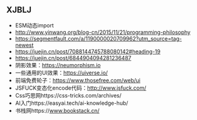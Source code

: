 ## XJBLJ
- ESM动态import
- http://www.yinwang.org/blog-cn/2015/11/21/programming-philosophy
- https://segmentfault.com/a/1190000020709962?utm_source=tag-newest
- https://juejin.cn/post/7088144745788080142#heading-19
- https://juejin.cn/post/6844904094281236487
- 阴影效果：https://neumorphism.io
- 一些通用的UI效果：https://uiverse.io/
- 前端免费轮子：https://www.thosefree.com/web/ui
- JSFUCK变态化encode代码：http://www.jsfuck.com/
- Css巧思网https://css-tricks.com/archives/
- AI入门https://easyai.tech/ai-knowledge-hub/
- 书栈网https://www.bookstack.cn/
